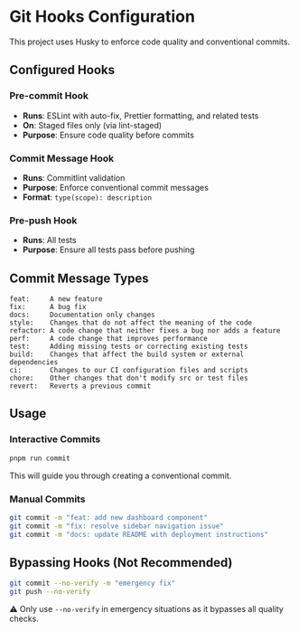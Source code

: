 # Git Hooks Configuration

This project uses Husky to enforce code quality and conventional commits.

## Configured Hooks

### Pre-commit Hook

- **Runs**: ESLint with auto-fix, Prettier formatting, and related tests
- **On**: Staged files only (via lint-staged)
- **Purpose**: Ensure code quality before commits

### Commit Message Hook

- **Runs**: Commitlint validation
- **Purpose**: Enforce conventional commit messages
- **Format**: `type(scope): description`

### Pre-push Hook

- **Runs**: All tests
- **Purpose**: Ensure all tests pass before pushing

## Commit Message Types

```
feat:     A new feature
fix:      A bug fix
docs:     Documentation only changes
style:    Changes that do not affect the meaning of the code
refactor: A code change that neither fixes a bug nor adds a feature
perf:     A code change that improves performance
test:     Adding missing tests or correcting existing tests
build:    Changes that affect the build system or external dependencies
ci:       Changes to our CI configuration files and scripts
chore:    Other changes that don't modify src or test files
revert:   Reverts a previous commit
```

## Usage

### Interactive Commits

```bash
pnpm run commit
```

This will guide you through creating a conventional commit.

### Manual Commits

```bash
git commit -m "feat: add new dashboard component"
git commit -m "fix: resolve sidebar navigation issue"
git commit -m "docs: update README with deployment instructions"
```

## Bypassing Hooks (Not Recommended)

```bash
git commit --no-verify -m "emergency fix"
git push --no-verify
```

⚠️ Only use `--no-verify` in emergency situations as it bypasses all quality checks.
